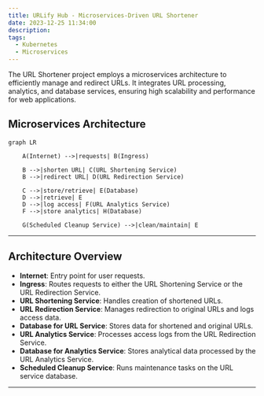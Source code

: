 ```yaml
---
title: URLify Hub - Microservices-Driven URL Shortener
date: 2023-12-25 11:34:00
description: 
tags:
  - Kubernetes
  - Microservices
---
```


The URL Shortener project employs a microservices architecture to efficiently manage and redirect URLs. It integrates URL processing, analytics, and database services, ensuring high scalability and performance for web applications.

## Microservices Architecture

```mermaid
graph LR
 
    A(Internet) -->|requests| B(Ingress)

    B -->|shorten URL| C(URL Shortening Service)
    B -->|redirect URL| D(URL Redirection Service)

    C -->|store/retrieve| E(Database)
    D -->|retrieve| E
    D -->|log access| F(URL Analytics Service)
    F -->|store analytics| H(Database)

    G(Scheduled Cleanup Service) -->|clean/maintain| E
```

---

## Architecture Overview

- **Internet**: Entry point for user requests.
- **Ingress**: Routes requests to either the URL Shortening Service or the URL Redirection Service.
- **URL Shortening Service**: Handles creation of shortened URLs.
- **URL Redirection Service**: Manages redirection to original URLs and logs access data.
- **Database for URL Service**: Stores data for shortened and original URLs.
- **URL Analytics Service**: Processes access logs from the URL Redirection Service.
- **Database for Analytics Service**: Stores analytical data processed by the URL Analytics Service.
- **Scheduled Cleanup Service**: Runs maintenance tasks on the URL service database.

---
